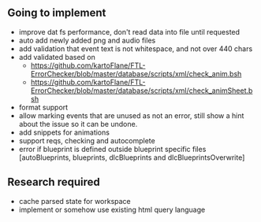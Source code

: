 ## Going to implement
- improve dat fs performance, don't read data into file until requested
- auto add newly added png and audio files
- add validation that event text is not whitespace, and not over 440 chars
- add validated based on 
  - https://github.com/kartoFlane/FTL-ErrorChecker/blob/master/database/scripts/xml/check_anim.bsh
  - https://github.com/kartoFlane/FTL-ErrorChecker/blob/master/database/scripts/xml/check_animSheet.bsh
- format support
- allow marking events that are unused as not an error, still show a hint about the issue so it can be undone.
- add snippets for animations
- support reqs, checking and autocomplete
- error if blueprint is defined outside blueprint specific files [autoBlueprints, blueprints, dlcBlueprints and dlcBlueprintsOverwrite]


## Research required
- cache parsed state for workspace
- implement or somehow use existing html query language
